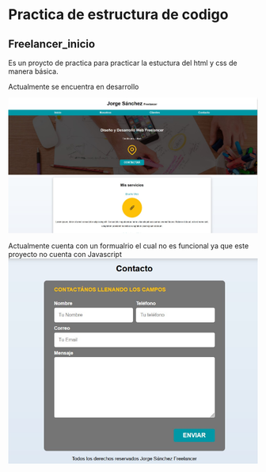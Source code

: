 # Practica de estructura de codigo
## Freelancer_inicio

Es un proycto de practica para practicar la estuctura del html y css de manera básica.

Actualmente se encuentra en desarrollo 

![preview del de la página](img/preview_index.jpg)


Actualmente cuenta con un formualrio el cual no es funcional ya que este proyecto no cuenta con Javascript
![preview del formulario](img/preview_formulario.jpg)

